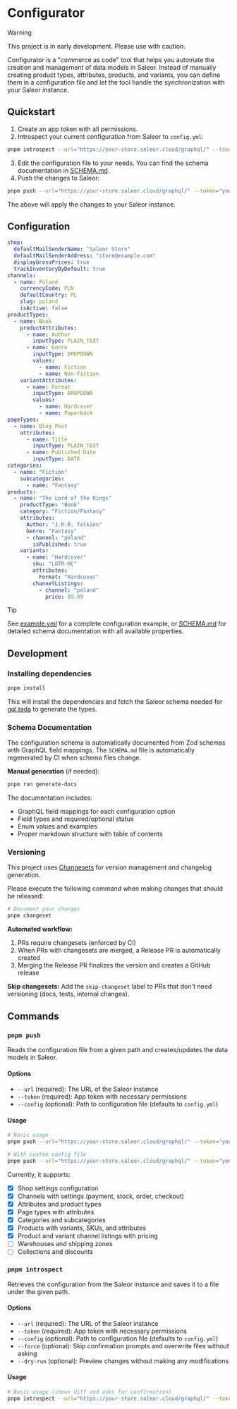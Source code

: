 # Configurator

> [!WARNING]
> This project is in early development. Please use with caution.

Configurator is a "commerce as code" tool that helps you automate the creation and management of data models in Saleor. Instead of manually creating product types, attributes, products, and variants, you can define them in a configuration file and let the tool handle the synchronization with your Saleor instance.

## Quickstart

1. Create an app token with all permissions.
2. Introspect your current configuration from Saleor to `config.yml`:

```bash
pnpm introspect --url="https://your-store.saleor.cloud/graphql/" --token="your-app-token""
```

3. Edit the configuration file to your needs. You can find the schema documentation in [SCHEMA.md](SCHEMA.md).
4. Push the changes to Saleor:

```bash
pnpm push --url="https://your-store.saleor.cloud/graphql/" --token="your-app-token"
```

The above will apply the changes to your Saleor instance.

## Configuration

```yaml
shop:
  defaultMailSenderName: "Saleor Store"
  defaultMailSenderAddress: "store@example.com"
  displayGrossPrices: true
  trackInventoryByDefault: true
channels:
  - name: Poland
    currencyCode: PLN
    defaultCountry: PL
    slug: poland
    isActive: false
productTypes:
  - name: Book
    productAttributes:
      - name: Author
        inputType: PLAIN_TEXT
      - name: Genre
        inputType: DROPDOWN
        values:
          - name: Fiction
          - name: Non-Fiction
    variantAttributes:
      - name: Format
        inputType: DROPDOWN
        values:
          - name: Hardcover
          - name: Paperback
pageTypes:
  - name: Blog Post
    attributes:
      - name: Title
        inputType: PLAIN_TEXT
      - name: Published Date
        inputType: DATE
categories:
  - name: "Fiction"
    subcategories:
      - name: "Fantasy"
products:
  - name: "The Lord of the Rings"
    productType: "Book"
    category: "Fiction/Fantasy"
    attributes:
      Author: "J.R.R. Tolkien"
      Genre: "Fantasy"
      - channel: "poland"
        isPublished: true
    variants:
      - name: "Hardcover"
        sku: "LOTR-HC"
        attributes:
          Format: "Hardcover"
        channelListings:
          - channel: "poland"
            price: 89.99
```

> [!TIP]
> See [example.yml](example.yml) for a complete configuration example, or [SCHEMA.md](SCHEMA.md) for detailed schema documentation with all available properties.

## Development

### Installing dependencies

```bash
pnpm install
```

This will install the dependencies and fetch the Saleor schema needed for [gql.tada](https://gql-tada.0no.co/) to generate the types.

### Schema Documentation

The configuration schema is automatically documented from Zod schemas with GraphQL field mappings. The `SCHEMA.md` file is automatically regenerated by CI when schema files change.

**Manual generation** (if needed):

```bash
pnpm run generate-docs
```

The documentation includes:

- GraphQL field mappings for each configuration option
- Field types and required/optional status
- Enum values and examples
- Proper markdown structure with table of contents

### Versioning

This project uses [Changesets](https://github.com/changesets/changesets) for version management and changelog generation.

Please execute the following command when making changes that should be released:

```bash
# Document your changes
pnpm changeset
```

**Automated workflow:**

1. PRs require changesets (enforced by CI)
2. When PRs with changesets are merged, a Release PR is automatically created
3. Merging the Release PR finalizes the version and creates a GitHub release

**Skip changesets:** Add the `skip-changeset` label to PRs that don't need versioning (docs, tests, internal changes).

## Commands

### `pnpm push`

Reads the configuration file from a given path and creates/updates the data models in Saleor.

#### Options

- `--url` (required): The URL of the Saleor instance
- `--token` (required): App token with necessary permissions
- `--config` (optional): Path to configuration file (defaults to `config.yml`)

#### Usage

```bash
# Basic usage
pnpm push --url="https://your-store.saleor.cloud/graphql/" --token="your-app-token"

# With custom config file
pnpm push --url="https://your-store.saleor.cloud/graphql/" --token="your-app-token" --config="production.yml"
```

Currently, it supports:

- [x] Shop settings configuration
- [x] Channels with settings (payment, stock, order, checkout)
- [x] Attributes and product types
- [x] Page types with attributes
- [x] Categories and subcategories
- [x] Products with variants, SKUs, and attributes
- [x] Product and variant channel listings with pricing
- [ ] Warehouses and shipping zones
- [ ] Collections and discounts

### `pnpm introspect`

Retrieves the configuration from the Saleor instance and saves it to a file under the given path.

#### Options

- `--url` (required): The URL of the Saleor instance
- `--token` (required): App token with necessary permissions
- `--config` (optional): Path to configuration file (defaults to `config.yml`)
- `--force` (optional): Skip confirmation prompts and overwrite files without asking
- `--dry-run` (optional): Preview changes without making any modifications

#### Usage

```bash
# Basic usage (shows diff and asks for confirmation)
pnpm introspect --url="https://your-store.saleor.cloud/graphql/" --token="your-app-token"

```

